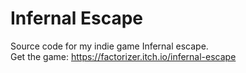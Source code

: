 # Infernal Escape
Source code for my indie game Infernal escape. <br />
Get the game: https://factorizer.itch.io/infernal-escape
